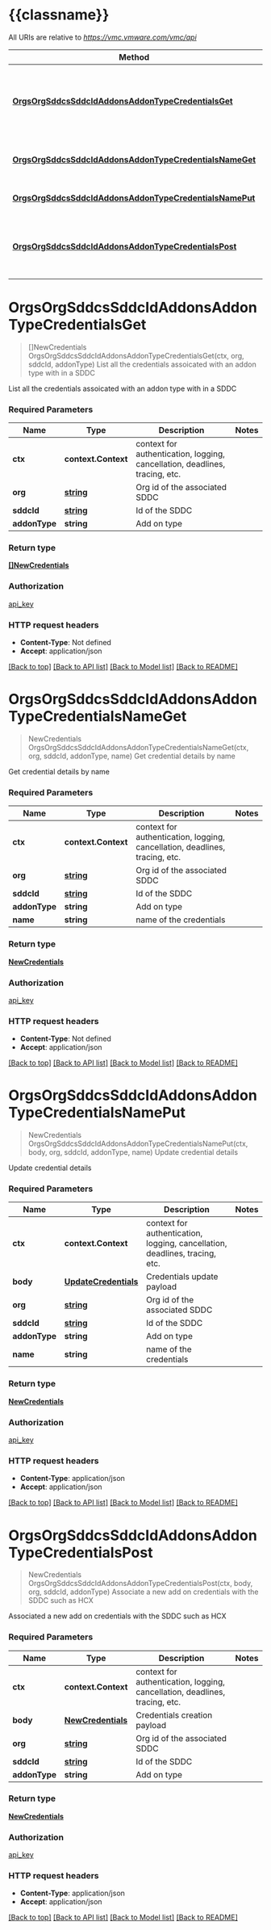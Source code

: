 # {{classname}}

All URIs are relative to *https://vmc.vmware.com/vmc/api*

Method | HTTP request | Description
------------- | ------------- | -------------
[**OrgsOrgSddcsSddcIdAddonsAddonTypeCredentialsGet**](HcxApi.md#OrgsOrgSddcsSddcIdAddonsAddonTypeCredentialsGet) | **Get** /orgs/{org}/sddcs/{sddcId}/addons/{addonType}/credentials | List all the credentials assoicated with an addon type with in a SDDC
[**OrgsOrgSddcsSddcIdAddonsAddonTypeCredentialsNameGet**](HcxApi.md#OrgsOrgSddcsSddcIdAddonsAddonTypeCredentialsNameGet) | **Get** /orgs/{org}/sddcs/{sddcId}/addons/{addonType}/credentials/{name} | Get credential details by name
[**OrgsOrgSddcsSddcIdAddonsAddonTypeCredentialsNamePut**](HcxApi.md#OrgsOrgSddcsSddcIdAddonsAddonTypeCredentialsNamePut) | **Put** /orgs/{org}/sddcs/{sddcId}/addons/{addonType}/credentials/{name} | Update credential details
[**OrgsOrgSddcsSddcIdAddonsAddonTypeCredentialsPost**](HcxApi.md#OrgsOrgSddcsSddcIdAddonsAddonTypeCredentialsPost) | **Post** /orgs/{org}/sddcs/{sddcId}/addons/{addonType}/credentials | Associate a new add on credentials with the SDDC such as HCX

# **OrgsOrgSddcsSddcIdAddonsAddonTypeCredentialsGet**
> []NewCredentials OrgsOrgSddcsSddcIdAddonsAddonTypeCredentialsGet(ctx, org, sddcId, addonType)
List all the credentials assoicated with an addon type with in a SDDC

List all the credentials assoicated with an addon type with in a SDDC

### Required Parameters

Name | Type | Description  | Notes
------------- | ------------- | ------------- | -------------
 **ctx** | **context.Context** | context for authentication, logging, cancellation, deadlines, tracing, etc.
  **org** | [**string**](.md)| Org id of the associated SDDC | 
  **sddcId** | [**string**](.md)| Id of the SDDC | 
  **addonType** | **string**| Add on type | 

### Return type

[**[]NewCredentials**](NewCredentials.md)

### Authorization

[api_key](../README.md#api_key)

### HTTP request headers

 - **Content-Type**: Not defined
 - **Accept**: application/json

[[Back to top]](#) [[Back to API list]](../README.md#documentation-for-api-endpoints) [[Back to Model list]](../README.md#documentation-for-models) [[Back to README]](../README.md)

# **OrgsOrgSddcsSddcIdAddonsAddonTypeCredentialsNameGet**
> NewCredentials OrgsOrgSddcsSddcIdAddonsAddonTypeCredentialsNameGet(ctx, org, sddcId, addonType, name)
Get credential details by name

Get credential details by name

### Required Parameters

Name | Type | Description  | Notes
------------- | ------------- | ------------- | -------------
 **ctx** | **context.Context** | context for authentication, logging, cancellation, deadlines, tracing, etc.
  **org** | [**string**](.md)| Org id of the associated SDDC | 
  **sddcId** | [**string**](.md)| Id of the SDDC | 
  **addonType** | **string**| Add on type | 
  **name** | **string**| name of the credentials | 

### Return type

[**NewCredentials**](NewCredentials.md)

### Authorization

[api_key](../README.md#api_key)

### HTTP request headers

 - **Content-Type**: Not defined
 - **Accept**: application/json

[[Back to top]](#) [[Back to API list]](../README.md#documentation-for-api-endpoints) [[Back to Model list]](../README.md#documentation-for-models) [[Back to README]](../README.md)

# **OrgsOrgSddcsSddcIdAddonsAddonTypeCredentialsNamePut**
> NewCredentials OrgsOrgSddcsSddcIdAddonsAddonTypeCredentialsNamePut(ctx, body, org, sddcId, addonType, name)
Update credential details

Update credential details

### Required Parameters

Name | Type | Description  | Notes
------------- | ------------- | ------------- | -------------
 **ctx** | **context.Context** | context for authentication, logging, cancellation, deadlines, tracing, etc.
  **body** | [**UpdateCredentials**](UpdateCredentials.md)| Credentials update payload | 
  **org** | [**string**](.md)| Org id of the associated SDDC | 
  **sddcId** | [**string**](.md)| Id of the SDDC | 
  **addonType** | **string**| Add on type | 
  **name** | **string**| name of the credentials | 

### Return type

[**NewCredentials**](NewCredentials.md)

### Authorization

[api_key](../README.md#api_key)

### HTTP request headers

 - **Content-Type**: application/json
 - **Accept**: application/json

[[Back to top]](#) [[Back to API list]](../README.md#documentation-for-api-endpoints) [[Back to Model list]](../README.md#documentation-for-models) [[Back to README]](../README.md)

# **OrgsOrgSddcsSddcIdAddonsAddonTypeCredentialsPost**
> NewCredentials OrgsOrgSddcsSddcIdAddonsAddonTypeCredentialsPost(ctx, body, org, sddcId, addonType)
Associate a new add on credentials with the SDDC such as HCX

Associated a new add on credentials with the SDDC such as HCX

### Required Parameters

Name | Type | Description  | Notes
------------- | ------------- | ------------- | -------------
 **ctx** | **context.Context** | context for authentication, logging, cancellation, deadlines, tracing, etc.
  **body** | [**NewCredentials**](NewCredentials.md)| Credentials creation payload | 
  **org** | [**string**](.md)| Org id of the associated SDDC | 
  **sddcId** | [**string**](.md)| Id of the SDDC | 
  **addonType** | **string**| Add on type | 

### Return type

[**NewCredentials**](NewCredentials.md)

### Authorization

[api_key](../README.md#api_key)

### HTTP request headers

 - **Content-Type**: application/json
 - **Accept**: application/json

[[Back to top]](#) [[Back to API list]](../README.md#documentation-for-api-endpoints) [[Back to Model list]](../README.md#documentation-for-models) [[Back to README]](../README.md)

